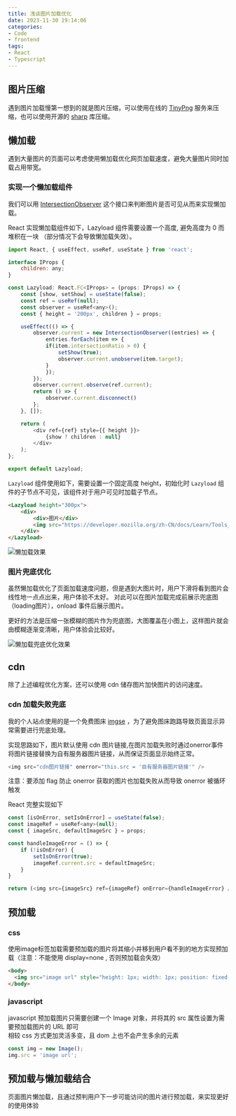 ```yaml
---
title: 浅谈图片加载优化
date: 2023-11-30 19:14:06
categories:
- Code
- frontend
tags:
- React
- Typescript
---
```


## 图片压缩

遇到图片加载慢第一想到的就是图片压缩，可以使用在线的 [TinyPng](https://tinypng.com/) 服务来压缩，也可以使用开源的 [sharp](https://www.npmjs.com/package/sharp) 库压缩。

## 懒加载

遇到大量图片的页面可以考虑使用懒加载优化网页加载速度，避免大量图片同时加载占用带宽。

### 实现一个懒加载组件

我们可以用 [IntersectionObserver](https://developer.mozilla.org/zh-CN/docs/Web/API/IntersectionObserver) 这个接口来判断图片是否可见从而来实现懒加载。

<!-- more -->

React 实现懒加载组件如下，Lazyload 组件需要设置一个高度, 避免高度为 0 而堆积在一块 （部分情况下会导致懒加载失效）。  


```javascript
import React, { useEffect, useRef, useState } from 'react';

interface IProps {
    children: any;
}

const Lazyload: React.FC<IProps> = (props: IProps) => {
    const [show, setShow] = useState(false);
    const ref = useRef(null);
    const observer = useRef<any>();
    const { height = '200px', children } = props;

    useEffect(() => {
        observer.current = new IntersectionObserver((entries) => {
            entries.forEach(item => {
            if(item.intersectionRatio > 0) {
                setShow(true);
                observer.current.unobserve(item.target);
            }
            });
        });
        observer.current.observe(ref.current);
        return () => {
            observer.current.disconnect()
        };
    }, []);

    return (
        <div ref={ref} style={{ height }}>
            {show ? children : null}
        </div>
    );
};

export default Lazyload;
```

`Lazyload` 组件使用如下，需要设置一个固定高度 height，初始化时 `Lazyload` 组件的子节点不可见，该组件对于用户可见时加载子节点。

```html
<Lazyload height="300px">
    <div>
        <div>图片</div>
        <img src="https://developer.mozilla.org/zh-CN/docs/Learn/Tools_and_testing/Client-side_JavaScript_frameworks/React_getting_started/default-create-react-app.png" alt="React page" />
    </div>
</Lazyload>
```

![懒加载效果](/images/lazyload.gif)

### 图片兜底优化

虽然懒加载优化了页面加载速度问题，但是遇到大图片时，用户下滑将看到图片会线性地一点点出来，用户体验不太好。
对此可以在图片加载完成前展示兜底图（loading图片），onload 事件后展示图片。

更好的方法是压缩一张模糊的图片作为兜底图，大图覆盖在小图上，这样图片就会由模糊逐渐变清晰，用户体验会比较好。

![懒加载兜底优化效果](/images/lazyload-thumb.gif)

## cdn

除了上述编程优化方案，还可以使用 cdn 储存图片加快图片的访问速度。

### cdn 加载失败兜底

我的个人站点使用的是一个免费图床 [imgse](https://imgse.com/) ，为了避免图床跑路导致页面显示异常需要进行兜底处理。

实现思路如下，图片默认使用 cdn 图片链接,在图片加载失败时通过onerror事件将图片链接替换为自有服务器图片链接，从而保证页面显示始终正常。

```javascript
<img src="cdn图片链接" onerror="this.src = '自有服务器图片链接'" />
```

注意：要添加 flag 防止 onerror 获取的图片也加载失败从而导致 onerror 被循环触发

React 完整实现如下

```javascript
const [isOnError, setIsOnError] = useState(false);
const imageRef = useRef<any>(null);
const { imageSrc, defaultImageSrc } = props;

const handleImageError = () => {
    if (!isOnError) {
        setIsOnError(true);
        imageRef.current.src = defaultImageSrc;
    }
}

return (<img src={imageSrc} ref={imageRef} onError={handleImageError} />);
```

## 预加载

### css

使用image标签加载需要预加载的图片将其缩小并移到用户看不到的地方实现预加载（注意：不能使用 display=none , 否则预加载会失效）

```html
<body>
  <img src="image url" style="height: 1px; width: 1px; position: fixed; top: -10px; left: -10px;">
</body>
```

### javascript

javascript 预加载图片只需要创建一个 Image 对象，并将其的 src 属性设置为需要预加载图片的 URL 即可  
相较 css 方式更加灵活多变，且 dom 上也不会产生多余的元素

```javascript
const img = new Image();
img.src = 'image url';
```

## 预加载与懒加载结合

页面图片懒加载，且通过预判用户下一步可能访问的图片进行预加载，来实现更好的使用体验
